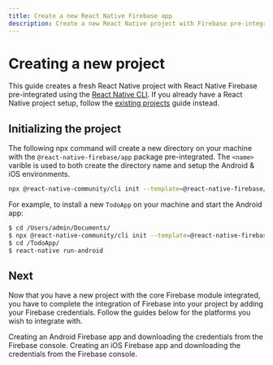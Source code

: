 ```yaml
---
title: Create a new React Native Firebase app
description: Create a new React Native project with Firebase pre-integrated
---
```


# Creating a new project

This guide creates a fresh React Native project with React Native Firebase pre-integrated using the [React Native CLI](https://github.com/react-native-community/cli). If you already have a React Native project setup, follow the [existing projects](/quick-start/existing-project) guide instead.

## Initializing the project

The following npx command will create a new directory on your machine with the `@react-native-firebase/app` package pre-integrated. The `<name>` varible is used to both create the directory name and setup the Android & iOS environments.

```bash
npx @react-native-community/cli init --template=@react-native-firebase/template <name>
```

For example, to install a new `TodoApp` on your machine and start the Android app:

```bash
$ cd /Users/admin/Documents/
$ npx @react-native-community/cli init --template=@react-native-firebase/template TodoApp
$ cd /TodoApp/
$ react-native run-android
```

## Next

Now that you have a new project with the core Firebase module integrated, you have to complete the integration of Firebase into your project by adding your Firebase credentials. Follow the guides below for the platforms you wish to integrate with.

<Grid columns="2">
	<Block
		title="Adding Firebase credentials to your Android app"
		to="/quick-start/android-firebase-credentials"
		icon="android"
		color="#4CAF50"
	>
		Creating an Android Firebase app and downloading the credentials from the Firebase console.
  	</Block>
    <Block
		title="Adding Firebase credentials to your iOS app"
        to="/quick-start/ios-firebase-credentials"
        icon="phone_iphone"
        color="#2196F3"
    >
        Creating an iOS Firebase app and downloading the credentials from the Firebase console.
    </Block>
</Grid>
